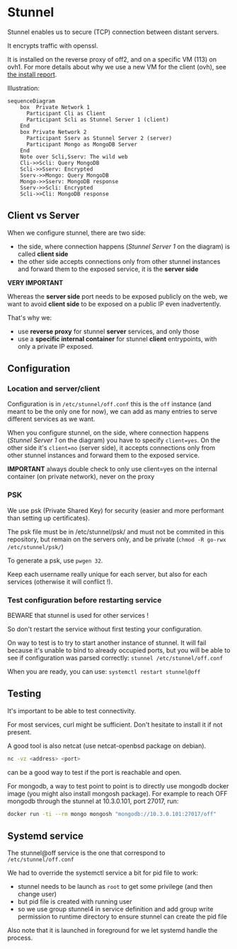 # Stunnel

Stunnel enables us to secure (TCP) connection between distant servers.

It encrypts traffic with openssl.

It is installed on the reverse proxy of off2, and on a specific VM (113) on ovh1. For more details about why we use a new VM for the client (ovh), see [the install report](./reports/2024-01-04-setting-up-stunnel.md).

Illustration:
```mermaid
sequenceDiagram
    box  Private Network 1
      Participant Cli as Client
      Participant Scli as Stunnel Server 1 (client)
    End
    box Private Network 2
      Participant Sserv as Stunnel Server 2 (server)
      Participant Mongo as MongoDB Server
    End
    Note over Scli,Sserv: The wild web
    Cli->>Scli: Query MongoDB
    Scli->>Sserv: Encrypted
    Sserv->>Mongo: Query MongoDB
    Mongo->>Sserv: MongoDB response
    Sserv->>Scli: Encrypted
    Scli->>Cli: MongoDB response
```
## Client vs Server

When we configure stunnel, there are two side:
* the side, where connection happens (*Stunnel Server 1* on the diagram)  is called **client side**
* the other side accepts connections only from other stunnel instances and forward them to the exposed service, it is the **server side**

**VERY IMPORTANT**

Whereas the **server side** port needs to be exposed publicly on the web, we want to avoid **client side** to be exposed on a public IP even inadvertently.

That's why we:
* use **reverse proxy** for stunnel **server** services, and only those
* use a **specific internal container** for stunnel **client** entrypoints, with only a private IP exposed.


## Configuration

### Location and server/client

Configuration is in `/etc/stunnel/off.conf` this is the `off` instance (and meant to be the only one for now),
we can add as many entries to serve different services as we want.

When you configure stunnel, on the side, where connection happens (*Stunnel Server 1* on the diagram) you have to specify `client=yes`. On the other side it's `client=no` (server side), it accepts connections only from other stunnel instances and forward them to the exposed service.

**IMPORTANT** always double check to only use client=yes on the internal container (on private network), never on the proxy

### PSK

We use psk (Private Shared Key) for security (easier and more performant than setting up certificates).

The psk file must be in /etc/stunnel/psk/ and must not be commited in this repository, but remain on the servers only, and be private (`chmod -R go-rwx /etc/stunnel/psk/`)

To generate a psk, use `pwgen 32`.

Keep each username really unique for each server, but also for each services (otherwise it will conflict !).


### Test configuration before restarting service

BEWARE that stunnel is used for other services !

So don't restart the service without first testing your configuration.

On way to test is to try to start another instance of stunnel. It will fail because it's unable to bind to already occupied ports, but you will be able to see if configuration was parsed correctly: `stunnel /etc/stunnel/off.conf`

When you are ready, you can use: `systemctl restart stunnel@off`

## Testing

It's important to be able to test connectivity.

For most services, curl might be sufficient. Don't hesitate to install it if not present.

A good tool is also netcat (use netcat-openbsd package on debian). 
```bash
nc -vz <address> <port>
```
can be a good way to test if the port is reachable and open.

For mongodb, a way to test point to point is to directly use mongodb docker image (you might also install mongosh package).
For example to reach OFF mongodb through the stunnel at 10.3.0.101, port 27017, run:
```bash
docker run -ti --rm mongo mongosh "mongodb://10.3.0.101:27017/off"
```

## Systemd service

The stunnel@off service is the one that correspond to  `/etc/stunnel/off.conf`

We had to override the systemctl service a bit for pid file to work:
* stunnel needs to be launch as `root` to get some privilege (and then change user)
* but pid file is created with running user
* so we use group stunnel4 in service definition and add group write permission to runtime directory to ensure stunnel can create the pid file

Also note that it is launched in foreground for we let systemd handle the process.





